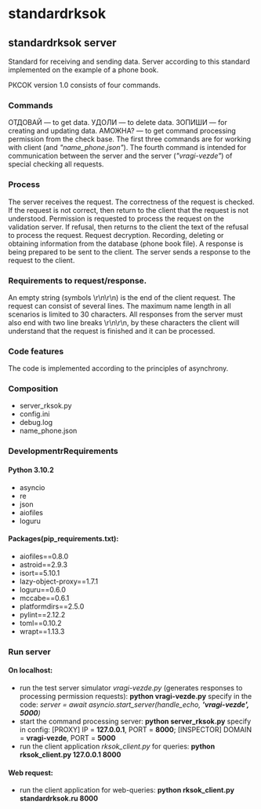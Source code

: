 # standardrksok
## standardrksok server

Standard for receiving and sending data.
Server according to this standard implemented on the example of a phone book.

РКСОК version 1.0 consists of four commands.

### Commands

ОТДОВАЙ — to get data.
УДОЛИ — to delete data.
ЗОПИШИ — for creating and updating data.
АМОЖНА? — to get command processing permission from the check base.
The first three commands are for working with client (and *"name_phone.json"*).
The fourth command is intended for communication between the server and the server (*"vragi-vezde"*) of special checking all requests.


### Process

The server receives the request.
The correctness of the request is checked. If the request is not correct, then return to the client that the request is not understood.
Permission is requested to process the request on the validation server. If refusal, then returns to the client the text of the refusal to process the request.
Request decryption.
Recording, deleting or obtaining information from the database (phone book file).
A response is being prepared to be sent to the client.
The server sends a response to the request to the client.


### Requirements to request/response.

An empty string (symbols \r\n\r\n) is the end of the client request. The request can consist of several lines.
The maximum name length in all scenarios is limited to 30 characters.
All responses from the server must also end with two line breaks \r\n\r\n, by these characters the client will understand that the request is finished and it can be processed.


### Code features

The code is implemented according to the principles of asynchrony.


### Composition

* server_rksok.py
* config.ini
* debug.log
* name_phone.json


### DevelopmentrRequirements

#### Python 3.10.2
* asyncio
* re
* json
* aiofiles
* loguru

#### Packages(pip_requirements.txt):
* aiofiles==0.8.0
* astroid==2.9.3
* isort==5.10.1
* lazy-object-proxy==1.7.1
* loguru==0.6.0
* mccabe==0.6.1
* platformdirs==2.5.0
* pylint==2.12.2
* toml==0.10.2
* wrapt==1.13.3


### Run server
#### On localhost:
* run the test server simulator *vragi-vezde.py* (generates responses to processing permission requests): **python vragi-vezde.py**
    specify in the code: *server = await asyncio.start_server(handle_echo, **'vragi-vezde', 5000**)*
    <br>
* start the command processing server: **python server_rksok.py**
    specify in config: [PROXY] IP = **127.0.0.1**, PORT = **8000**; [INSPECTOR] DOMAIN = **vragi-vezde**, PORT = **5000**
    <br>
* run the client application *rksok_client.py* for queries: **python rksok_client.py 127.0.0.1 8000**

#### Web request:
* run the client application for web-queries: **python rksok_client.py standardrksok.ru 8000**
